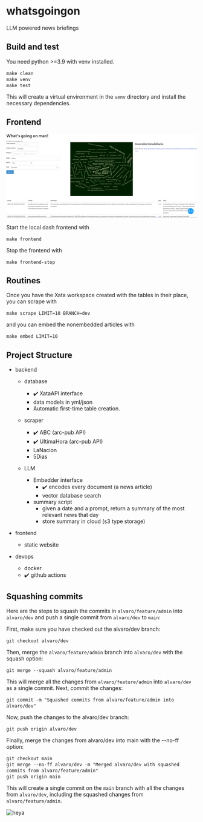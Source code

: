 # whatsgoingon
LLM powered news briefings

## Build and test
You need python >=3.9 with venv installed.
    
    make clean
    make venv
    make test

This will create a virtual environment in the `venv` directory
and install the necessary dependencies.

## Frontend

![App screenshot](doc/screenshot.png)

Start the local dash frontend with 

    make frontend

Stop the frontend with

    make frontend-stop


## Routines

Once you have the Xata workspace created with the tables in their place, you can scrape with

    make scrape LIMIT=10 BRANCH=dev
    
and you can embed the nonembedded articles with

    make embed LIMIT=10
    

## Project Structure
* backend
    * database
        * :heavy_check_mark: XataAPI interface
        * data models in yml/json
        * Automatic first-time table creation.

    * scraper  
        * :heavy_check_mark: ABC (arc-pub API) 
        * :heavy_check_mark: UltimaHora (arc-pub API)
        * LaNacion
        * 5Dias
    
    * LLM
        * Embedder interface
            * :heavy_check_mark: encodes every document (a news article)
            * vector database search
        * summary script
            * given a date and a prompt, return a summary of the most relevant news that day
            * store summary in cloud (s3 type storage)

* frontend
    * static website

* devops
    * docker
    * ✔️ github actions



## Squashing commits

Here are the steps to squash the commits in `alvaro/feature/admin` into `alvaro/dev` and push a single commit from `alvaro/dev` to `main`:

First, make sure you have checked out the alvaro/dev branch:
```
git checkout alvaro/dev
```

Then, merge the `alvaro/feature/admin` branch into `alvaro/dev` with the squash option:
```
git merge --squash alvaro/feature/admin
```

This will merge all the changes from `alvaro/feature/admin` into `alvaro/dev` as a single commit.
Next, commit the changes:
```
git commit -m "Squashed commits from alvaro/feature/admin into alvaro/dev"
```

Now, push the changes to the alvaro/dev branch:
```
git push origin alvaro/dev
```

Finally, merge the changes from alvaro/dev into main with the --no-ff option:
```
git checkout main
git merge --no-ff alvaro/dev -m "Merged alvaro/dev with squashed commits from alvaro/feature/admin"
git push origin main
```
This will create a single commit on the `main` branch with all the changes from `alvaro/dev`, including the squashed changes from `alvaro/feature/admin`.

![heya](https://user-images.githubusercontent.com/12618690/233628803-6d13b39b-839b-479b-9760-da9fe9bfa75f.jpg)
